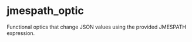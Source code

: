 # jmespath_optic

Functional optics that change JSON values using the provided JMESPATH expression.
